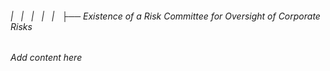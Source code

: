 ###### |   |   |   |   |   ├── Existence of a Risk Committee for Oversight of Corporate Risks

*Add content here*